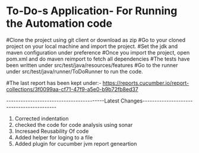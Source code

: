 # To-Do-s Application- For Running the Automation code
#Clone the project using git client or download as zip
#Go to your cloned project on your local machine and import the project.
#Set the jdk and maven configuration under preference 
#Once you import the project, open pom.xml and do maven reimport to fetch all dependencies
#The tests have been written under src/test/java/resources/features
#Go to the runner under src/test/java/runner/ToDoRunner to run the code.

#The last report has been kept under:- https://reports.cucumber.io/report-collections/3f0099aa-cf71-47f9-a5e0-b9b72fb8ed37

-----------------------------------------Latest Changes------------------------------------------
1. Corrected indentation
2. checked the code for code analysis using sonar
3. Incresaed Reusability Of code
4. Added helper for loging to a file
5. Added plugin for cucumber jvm report geneartion


